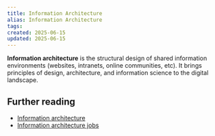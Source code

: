 ```yaml
---
title: Information Architecture
alias: Information Architecture
tags:
created: 2025-06-15
updated: 2025-06-15
---
```


**Information architecture** is the structural design of shared information environments (websites, intranets, online communities, etc). It brings principles of design, architecture, and information science to the digital landscape.

## Further reading

- [Information architecture](https://en.wikipedia.org/wiki/Information_architecture)
- [Information architecture jobs](https://www.intelligentpeople.co.uk/information-architect/)